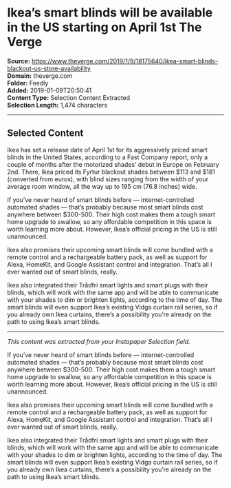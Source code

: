 # Ikea’s smart blinds will be available in the US starting on April 1st The Verge

**Source:** https://www.theverge.com/2019/1/9/18175640/ikea-smart-blinds-blackout-us-store-availability  
**Domain:** theverge.com  
**Folder:** Feedly  
**Added:** 2019-01-09T20:50:41  
**Content Type:** Selection Content Extracted  
**Selection Length:** 1,474 characters  


---

## Selected Content

Ikea has set a release date of April 1st for its aggressively priced smart blinds in the United States, according to a Fast Company report, only a couple of months after the motorized shades’ debut in Europe on February 2nd. There, Ikea priced its Fyrtur blackout shades between $113 and $181 (converted from euros), with blind sizes ranging from the width of your average room window, all the way up to 195 cm (76.8 inches) wide.

If you’ve never heard of smart blinds before — internet-controlled automated shades — that’s probably because most smart blinds cost anywhere between $300-500. Their high cost makes them a tough smart home upgrade to swallow, so any affordable competition in this space is worth learning more about. However, Ikea’s official pricing in the US is still unannounced.

Ikea also promises their upcoming smart blinds will come bundled with a remote control and a rechargeable battery pack, as well as support for Alexa, HomeKit, and Google Assistant control and integration. That’s all I ever wanted out of smart blinds, really.

Ikea also integrated their Trådfri smart lights and smart plugs with their blinds, which will work with the same app and will be able to communicate with your shades to dim or brighten lights, according to the time of day. The smart blinds will even support Ikea’s existing Vidga curtain rail series, so if you already own Ikea curtains, there’s a possibility you’re already on the path to using Ikea’s smart blinds.

---

*This content was extracted from your Instapaper Selection field.*

If you’ve never heard of smart blinds before — internet-controlled automated shades — that’s probably because most smart blinds cost anywhere between $300-500. Their high cost makes them a tough smart home upgrade to swallow, so any affordable competition in this space is worth learning more about. However, Ikea’s official pricing in the US is still unannounced.

Ikea also promises their upcoming smart blinds will come bundled with a remote control and a rechargeable battery pack, as well as support for Alexa, HomeKit, and Google Assistant control and integration. That’s all I ever wanted out of smart blinds, really.

Ikea also integrated their Trådfri smart lights and smart plugs with their blinds, which will work with the same app and will be able to communicate with your shades to dim or brighten lights, according to the time of day. The smart blinds will even support Ikea’s existing Vidga curtain rail series, so if you already own Ikea curtains, there’s a possibility you’re already on the path to using Ikea’s smart blinds.
